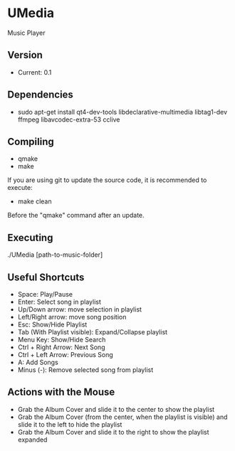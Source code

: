 UMedia
======

Music Player

## Version

-  Current: 0.1


## Dependencies

-  sudo apt-get install qt4-dev-tools libdeclarative-multimedia libtag1-dev ffmpeg libavcodec-extra-53 cclive


## Compiling

-  qmake
-  make

If you are using git to update the source code, it is recommended to execute:
-  make clean

Before the "qmake" command after an update.


## Executing

./UMedia [path-to-music-folder]


## Useful Shortcuts

-  Space: Play/Pause
-  Enter: Select song in playlist
-  Up/Down arrow: move selection in playlist
-  Left/Right arrow: move song position
-  Esc: Show/Hide Playlist
-  Tab (With Playlist visible): Expand/Collapse playlist
-  Menu Key: Show/Hide Search
-  Ctrl + Right Arrow: Next Song
-  Ctrl + Left Arrow: Previous Song
-  A: Add Songs
-  Minus (-): Remove selected song from playlist

## Actions with the Mouse

-  Grab the Album Cover and slide it to the center to show the playlist
-  Grab the Album Cover (from the center, when the playlist is visible) and slide it to the left to hide the playlist
-  Grab the Album Cover and slide it to the right to show the playlist expanded
